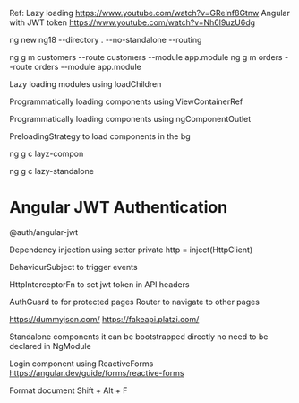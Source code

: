 
Ref:
Lazy loading 
    https://www.youtube.com/watch?v=GRelnf8Gtnw
Angular with JWT token 
    https://www.youtube.com/watch?v=Nh6l9uzU6dg

ng new ng18 --directory . --no-standalone --routing 

ng g m customers --route customers --module app.module
ng g m orders --route orders --module app.module

Lazy loading modules 
    using loadChildren 

Programmatically loading components 
    using ViewContainerRef 

Programmatically loading components 
    using ngComponentOutlet

PreloadingStrategy to load components in the bg

ng g c layz-compon 

ng g c lazy-standalone



# Angular JWT Authentication

@auth/angular-jwt 

Dependency injection using setter
    private http = inject(HttpClient)

BehaviourSubject to trigger events 

HttpInterceptorFn to set jwt token in API headers 

AuthGuard to for protected pages 
Router to navigate to other pages 

https://dummyjson.com/
https://fakeapi.platzi.com/

Standalone components 
    it can be bootstrapped directly 
    no need to be declared in NgModule 


Login component using ReactiveForms
    https://angular.dev/guide/forms/reactive-forms


Format document 
    Shift + Alt + F











